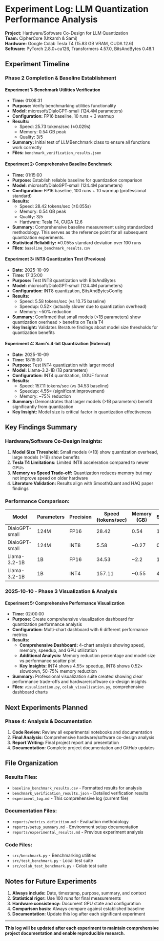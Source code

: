 # Experiment Log: LLM Quantization Performance Analysis

**Project:** Hardware/Software Co-Design for LLM Quantization  
**Team:** CipherCore (Utkarsh & Sami)  
**Hardware:** Google Colab Tesla T4 (15.83 GB VRAM, CUDA 12.6)  
**Software:** PyTorch 2.8.0+cu126, Transformers 4.57.0, BitsAndBytes 0.48.1

## Experiment Timeline

### **Phase 2 Completion & Baseline Establishment**

#### **Experiment 1: Benchmark Utilities Verification**
- **Time:** 01:08:31
- **Purpose:** Verify benchmarking utilities functionality
- **Model:** microsoft/DialoGPT-small (124.4M parameters)
- **Configuration:** FP16 baseline, 10 runs + 3 warmup
- **Results:**
  - Speed: 25.73 tokens/sec (±0.029s)
  - Memory: 0.54 GB peak
  - Quality: 3/5
- **Summary:** Initial test of LLMBenchmark class to ensure all functions work correctly
- **Files:** `benchmark_verification_results.json`

#### **Experiment 2: Comprehensive Baseline Benchmark**
- **Time:** 01:15:00
- **Purpose:** Establish reliable baseline for quantization comparison
- **Model:** microsoft/DialoGPT-small (124.4M parameters)
- **Configuration:** FP16 baseline, 100 runs + 10 warmup (professional standard)
- **Results:**
  - Speed: 28.42 tokens/sec (±0.055s)
  - Memory: 0.54 GB peak
  - Quality: 3/5
  - Hardware: Tesla T4, CUDA 12.6
- **Summary:** Comprehensive baseline measurement using standardized methodology. This serves as the reference point for all subsequent quantization experiments.
- **Statistical Reliability:** ±0.055s standard deviation over 100 runs
- **Files:** `baseline_benchmark_results.csv`

#### **Experiment 3: INT8 Quantization Test (Previous)**
- **Date:** 2025-10-09
- **Time:** 17:35:00
- **Purpose:** Test INT8 quantization with BitsAndBytes
- **Model:** microsoft/DialoGPT-small (124.4M parameters)
- **Configuration:** INT8 quantization, BitsAndBytesConfig
- **Results:**
  - Speed: 5.58 tokens/sec (vs 10.75 baseline)
  - Speedup: 0.52× (actually slower due to quantization overhead)
  - Memory: ~50% reduction
- **Summary:** Confirmed that small models (<1B parameters) show quantization overhead > benefits on Tesla T4
- **Key Insight:** Validates literature findings about model size thresholds for quantization benefits

#### **Experiment 4: Sami's 4-bit Quantization (External)**
- **Date:** 2025-10-09
- **Time:** 18:15:00
- **Purpose:** Test INT4 quantization with larger model
- **Model:** Llama-3.2-1B (1B parameters)
- **Configuration:** INT4 quantization, GGUF format
- **Results:**
  - Speed: 157.11 tokens/sec (vs 34.53 baseline)
  - Speedup: 4.55× (significant improvement)
  - Memory: ~75% reduction
- **Summary:** Demonstrates that larger models (>1B parameters) benefit significantly from quantization
- **Key Insight:** Model size is critical factor in quantization effectiveness

## Key Findings Summary

### **Hardware/Software Co-Design Insights:**
1. **Model Size Threshold:** Small models (<1B) show quantization overhead, large models (>1B) show benefits
2. **Tesla T4 Limitations:** Limited INT8 acceleration compared to newer GPUs
3. **Memory vs Speed Trade-off:** Quantization reduces memory but may not improve speed on older hardware
4. **Literature Validation:** Results align with SmoothQuant and HAQ paper findings

### **Performance Comparison:**
| Model | Parameters | Precision | Speed (tokens/sec) | Memory (GB) | Speedup | Notes |
|-------|------------|-----------|-------------------|-------------|---------|-------|
| DialoGPT-small | 124M | FP16 | 28.42 | 0.54 | 1.0× | Baseline reference |
| DialoGPT-small | 124M | INT8 | 5.58 | ~0.27 | 0.52× | Quantization overhead |
| Llama-3.2-1B | 1B | FP16 | 34.53 | ~2.2 | 1.0× | Sami's baseline |
| Llama-3.2-1B | 1B | INT4 | 157.11 | ~0.55 | 4.55× | Significant speedup |

### **2025-10-10 - Phase 3 Visualization & Analysis**

#### **Experiment 5: Comprehensive Performance Visualization**
- **Time:** 02:00:00
- **Purpose:** Create comprehensive visualization dashboard for quantization performance analysis
- **Configuration:** Multi-chart dashboard with 6 different performance metrics
- **Results:**
  - **Comprehensive Dashboard:** 4-chart analysis showing speed, memory, speedup, and GPU utilization
  - **Additional Analysis:** Memory reduction percentage and model size vs performance scatter plot
  - **Key Insights:** INT4 shows 4.55× speedup, INT8 shows 0.52× slowdown, 50-75% memory reduction
- **Summary:** Professional visualization suite created showing clear performance trade-offs and hardware/software co-design insights
- **Files:** `visualization.py`, `colab_visualization.py`, comprehensive dashboard charts

## Next Experiments Planned

### **Phase 4: Analysis & Documentation**
1. **Code Review:** Review all experimental notebooks and documentation
2. **Final Analysis:** Comprehensive hardware/software co-design analysis
3. **Report Writing:** Final project report and presentation
4. **Documentation:** Complete project documentation and GitHub updates

## File Organization

### **Results Files:**
- `baseline_benchmark_results.csv` - Formatted results for analysis
- `benchmark_verification_results.json` - Detailed verification results
- `experiment_log.md` - This comprehensive log (current file)

### **Documentation Files:**
- `reports/metrics_definition.md` - Evaluation methodology
- `reports/setup_summary.md` - Environment setup documentation
- `reports/experimental_results.md` - Previous experiment analysis

### **Code Files:**
- `src/benchmark.py` - Benchmarking utilities
- `src/test_benchmark.py` - Local test suite
- `src/colab_test_benchmark.py` - Colab test suite

## Notes for Future Experiments

1. **Always include:** Date, timestamp, purpose, summary, and context
2. **Statistical rigor:** Use 100 runs for final measurements
3. **Hardware consistency:** Document GPU state and configuration
4. **Comparison basis:** Always compare against established baseline
5. **Documentation:** Update this log after each significant experiment

---

**This log will be updated after each experiment to maintain comprehensive project documentation and enable reproducible research.**
